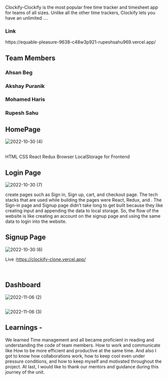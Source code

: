 Clockify-Clockify is the most popular free time tracker and timesheet app for teams of all sizes. Unlike all the other time trackers, Clockify lets you have an unlimited ....

<h3>Link</h3> https://equable-pleasure-9638-c48w3p921-rupeshsahu969.vercel.app/
<h2>Team Members

<h3>Ahsan Beg</h3>

<h3>Akshay Puranik</h3>

<h3>Mohamed Haris</h3>

<h3>Rupesh Sahu</h3>

## HomePage

![2022-10-30 (4)](https://user-images.githubusercontent.com/75201337/198877598-5de15538-24f1-4ff7-bc54-fb3484619268.png)

<br/>
HTML 
CSS
React
Redux
Browser LocalStorage for Frontend


## Login Page
![2022-10-30 (7)](https://user-images.githubusercontent.com/75201337/198878127-fdfff7cf-3a50-4d96-b7e4-2038943ab91f.png)

 create pages such as Sign in, Sign up, cart, and checkout page. The tech stacks that are used while building the pages were React, Redux, and . The Sign-in page and Signup page didn’t take long to get built because they  like creating input and appending the data to local storage. So, the flow of the website is like creating an account on the signup page and using the same data to login into the website.
 <br/>
 ## Signup Page
 
![2022-10-30 (6)](https://user-images.githubusercontent.com/75201337/198878138-ac3e91e3-78b0-49f2-98c8-4876e1ea7dda.png)

 Live :https://clockify-clone.vercel.app/

 <br/>
 

 



## Dashboard


![2022-11-06 (2)](https://user-images.githubusercontent.com/75201337/200176709-f72a2d08-b2ce-4946-bb16-034f539fc6bb.png)

##

![2022-11-06 (3)](https://user-images.githubusercontent.com/75201337/200176746-8f3eb14a-e9a8-4dfc-aa50-f510eb544058.png)




## Learnings -
We learned Time management and all became proficient in reading and understanding the code of team members.
How to work and communicate like 
How to be more efficient and productive at the same time.
And also I got to know how  collaborations work, how to keep cool even under pressure conditions, and how to keep myself and  motivated throughout the project.
At last, I would like to thank our mentors and guidance during this journey of the unit.



